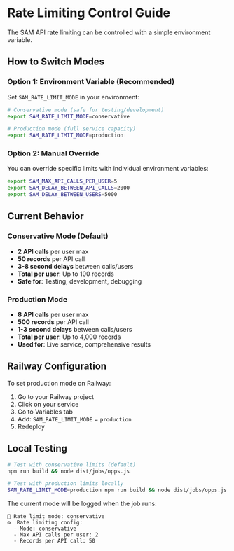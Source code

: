 # Rate Limiting Control Guide

The SAM API rate limiting can be controlled with a simple environment variable.

## How to Switch Modes

### Option 1: Environment Variable (Recommended)
Set `SAM_RATE_LIMIT_MODE` in your environment:

```bash
# Conservative mode (safe for testing/development)
export SAM_RATE_LIMIT_MODE=conservative

# Production mode (full service capacity)  
export SAM_RATE_LIMIT_MODE=production
```

### Option 2: Manual Override
You can override specific limits with individual environment variables:

```bash
export SAM_MAX_API_CALLS_PER_USER=5
export SAM_DELAY_BETWEEN_API_CALLS=2000
export SAM_DELAY_BETWEEN_USERS=5000
```

## Current Behavior

### Conservative Mode (Default)
- **2 API calls** per user max
- **50 records** per API call  
- **3-8 second delays** between calls/users
- **Total per user**: Up to 100 records
- **Safe for**: Testing, development, debugging

### Production Mode
- **8 API calls** per user max
- **500 records** per API call
- **1-3 second delays** between calls/users  
- **Total per user**: Up to 4,000 records
- **Used for**: Live service, comprehensive results

## Railway Configuration

To set production mode on Railway:
1. Go to your Railway project
2. Click on your service
3. Go to Variables tab
4. Add: `SAM_RATE_LIMIT_MODE` = `production`
5. Redeploy

## Local Testing

```bash
# Test with conservative limits (default)
npm run build && node dist/jobs/opps.js

# Test with production limits locally
SAM_RATE_LIMIT_MODE=production npm run build && node dist/jobs/opps.js
```

The current mode will be logged when the job runs:
```
🔧 Rate limit mode: conservative
⚙️  Rate limiting config:
  - Mode: conservative
  - Max API calls per user: 2
  - Records per API call: 50
```
